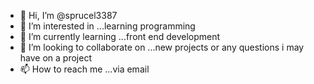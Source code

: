 - 👋 Hi, I’m @sprucel3387
- 👀 I’m interested in ...learning programming
- 🌱 I’m currently learning ...front end development
- 💞️ I’m looking to collaborate on ...new projects or any questions i may have on a project
- 📫 How to reach me ...via email

<!---
sprucel3387/sprucel3387 is a ✨ special ✨ repository because its `README.md` (this file) appears on your GitHub profile.
You can click the Preview link to take a look at your changes.
--->
